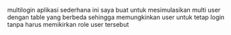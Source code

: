 multilogin
 aplikasi sederhana ini saya buat untuk mesimulasikan multi user dengan table yang berbeda
 sehingga memungkinkan user untuk tetap login tanpa harus memikirkan role user tersebut
 